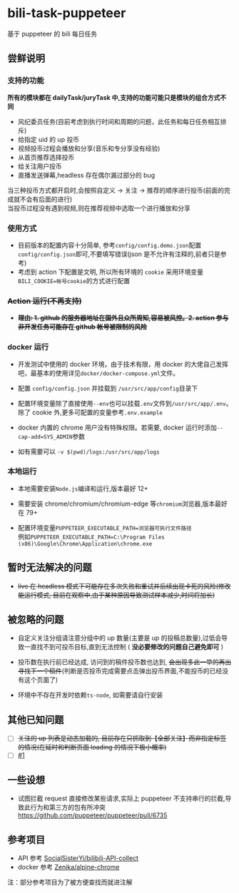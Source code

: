 # bili-task-puppeteer

基于 puppeteer 的 bili 每日任务

## 尝鲜说明

### 支持的功能

**所有的模块都在 dailyTask/juryTask 中,支持的功能可能只是模块的组合方式不同**

- 风纪委员任务(目前考虑到执行时间和周期的问题，此任务和每日任务相互排斥)
- 给指定 uid 的 up 投币
- 视频投币过程会播放和分享(音乐和专分享没有经验)
- 从首页推荐选择投币
- 给关注用户投币
- 直播发送弹幕,headless 存在偶尔漏过部分的 bug

当三种投币方式都开启时,会按照自定义 -> 关注 -> 推荐的顺序进行投币(前面的完成就不会有后面的进行)  
当投币过程没有遇到视频,则在推荐视频中选取一个进行播放和分享

### 使用方式

- 目前版本的配置内容十分简单, 参考`config/config.demo.json`配置`config/config.json`即可,不要填写错误(json 是不允许有注释的,前者只是参考)
- 考虑到 action 下配置是文明, 所以所有环境的 `cookie` 采用环境变量`BILI_COOKIE=帐号cookie`的方式进行配置

### ~~Action 运行(不再支持)~~

- ~~**理由: 1. github 的服务器地址在国外且众所周知,容易被风控。2. action 参与非开发任务可能存在 github 帐号被限制的风险**~~

### docker 运行

- 开发测试中使用的 docker 环境，由于技术有限，用 docker 的大佬自己发挥吧，最基本的使用详见`docker/docker-compose.yml`文件。

- 配置 `config/config.json` 并挂载到 `/usr/src/app/config`目录下

- 配置环境变量除了直接使用`--env`也可以挂载`.env`文件到`/usr/src/app/.env`。除了 cookie 外,更多可配置的变量参考`.env.example`

- docker 内置的 chrome 用户没有特殊权限。若需要, docker 运行时添加`--cap-add=SYS_ADMIN`参数

- 如有需要可以 `-v $(pwd)/logs:/usr/src/app/logs`

### 本地运行

- 本地需要安装`Node.js`编译和运行,版本最好 12+

- 需要安装 chrome/chromium/chromium-edge 等`chromium`浏览器,版本最好在 79+

- 配置环境变量`PUPPETEER_EXECUTABLE_PATH=浏览器可执行文件路径`  
  例如`PUPPETEER_EXECUTABLE_PATH=C:\Program Files (x86)\Google\Chrome\Application\chrome.exe`

## 暂时无法解决的问题

- ~~live 在 headless 模式下可能存在多次失败和重试并后续出现卡死的风险(修改能运行模式, 目前在观察中,由于某种原因导致测试样本减少,时间将加长)~~

## 被忽略的问题

- 自定义关注分组请注意分组中的 up 数量(主要是 up 的投稿总数量),过低会导致一直找不到可投币目标,直到无法控制 ( **没必要修改的问题自己避免即可** )

- 投币数在执行前已经达成, 访问到的稿件投币数也达到, ~~会出现多此一举的再出寻找下一个稿件~~(判断是否投币完成需要点击弹出投币界面,不能投币的已经没有这个页面了)

- 环境中不存在开发时依赖`ts-node`, 如需要请自行安装

## 其他已知问题

- [ ] ~~关注的 up 列表是动态加载的, 目前存在只抓取到【全部关注】而非指定标签的情况(在延时和判断页面 loading 的情况下极小概率)~~
- [ ] [#1](https://github.com/catlair/bili-task-puppeteer/issues/1)

## 一些设想

- 试图拦截 request 直接修改某些请求,实际上 puppeteer 不支持串行的拦截,导致此行为和第三方的包有所冲突
  <https://github.com/puppeteer/puppeteer/pull/6735>

## 参考项目

- API 参考 [SocialSisterYi/bilibili-API-collect](https://github.com/SocialSisterYi/bilibili-API-collect)
- docker 参考 [Zenika/alpine-chrome](https://github.com/Zenika/alpine-chrome)

注：部分参考项目为了被方便查找而就进注解
